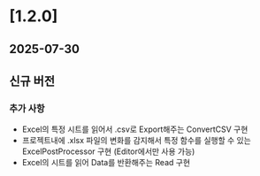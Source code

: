 # [1.2.0]
## 2025-07-30
## 신규 버전
### 추가 사항
- Excel의 특정 시트를 읽어서 .csv로 Export해주는 ConvertCSV 구현
- 프로젝트내에 .xlsx 파일의 변화를 감지해서 특정 함수를 실행할 수 있는 ExcelPostProcessor 구현 (Editor에서만 사용 가능)
- Excel의 시트를 읽어 Data를 반환해주는 Read 구현
